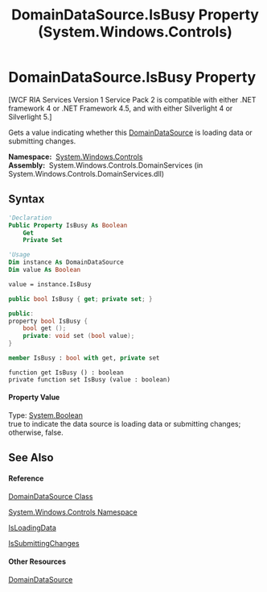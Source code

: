 ﻿---
title: DomainDataSource.IsBusy Property  (System.Windows.Controls)
TOCTitle: IsBusy Property
ms:assetid: P:System.Windows.Controls.DomainDataSource.IsBusy
ms:mtpsurl: https://msdn.microsoft.com/en-us/library/system.windows.controls.domaindatasource.isbusy(v=VS.91)
ms:contentKeyID: 27197519
ms.date: 01/27/2012
mtps_version: v=VS.91
f1_keywords:
- System.Windows.Controls.DomainDataSource.IsBusy
- System.Windows.Controls.DomainDataSource.get_IsBusy
- System.Windows.Controls.DomainDataSource.set_IsBusy
dev_langs:
- CSharp
- JScript
- VB
- FSharp
- c++
api_location:
- System.Windows.Controls.DomainServices.dll
api_name:
- System.Windows.Controls.DomainDataSource.get_IsBusy
- System.Windows.Controls.DomainDataSource.IsBusy
- System.Windows.Controls.DomainDataSource.set_IsBusy
api_type:
- Managed
topic_type:
- apiref
- kbSyntax
product_family_name: VS
ROBOTS: INDEX,FOLLOW
---

# DomainDataSource.IsBusy Property

\[WCF RIA Services Version 1 Service Pack 2 is compatible with either .NET framework 4 or .NET Framework 4.5, and with either Silverlight 4 or Silverlight 5.\]

Gets a value indicating whether this [DomainDataSource](ee732901\(v=vs.91\).md) is loading data or submitting changes.

**Namespace:**  [System.Windows.Controls](ms590941\(v=vs.91\).md)  
**Assembly:**  System.Windows.Controls.DomainServices (in System.Windows.Controls.DomainServices.dll)

## Syntax

``` vb
'Declaration
Public Property IsBusy As Boolean
    Get
    Private Set
```

``` vb
'Usage
Dim instance As DomainDataSource
Dim value As Boolean

value = instance.IsBusy
```

``` csharp
public bool IsBusy { get; private set; }
```

``` c++
public:
property bool IsBusy {
    bool get ();
    private: void set (bool value);
}
```

``` fsharp
member IsBusy : bool with get, private set
```

``` jscript
function get IsBusy () : boolean
private function set IsBusy (value : boolean)
```

#### Property Value

Type: [System.Boolean](https://msdn.microsoft.com/en-us/library/a28wyd50)  
true to indicate the data source is loading data or submitting changes; otherwise, false.  

## See Also

#### Reference

[DomainDataSource Class](ee732901\(v=vs.91\).md)

[System.Windows.Controls Namespace](ms590941\(v=vs.91\).md)

[IsLoadingData](ee732877\(v=vs.91\).md)

[IsSubmittingChanges](ee707605\(v=vs.91\).md)

#### Other Resources

[DomainDataSource](ee707363\(v=vs.91\).md)

